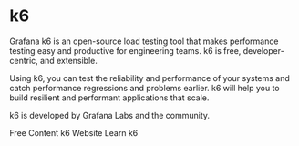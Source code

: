 # k6

Grafana k6 is an open-source load testing tool that makes performance testing easy and productive for engineering teams. k6 is free, developer-centric, and extensible.

Using k6, you can test the reliability and performance of your systems and catch performance regressions and problems earlier. k6 will help you to build resilient and performant applications that scale.

k6 is developed by Grafana Labs and the community.

<ResourceGroupTitle>Free Content</ResourceGroupTitle>
<BadgeLink colorScheme='blue' badgeText='Official Website' href='https://k6.io/'>k6 Website</BadgeLink>
<BadgeLink badgeText='Course' colorScheme='green' href='https://www.youtube.com/playlist?list=PLJ9A48W0kpRJKmVeurt7ltKfrOdr8ZBdt'>Learn k6</BadgeLink>
